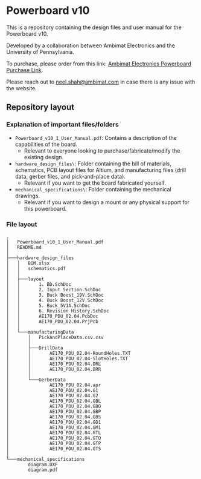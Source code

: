 # Powerboard v10

This is a repository containing the design files and user manual for the Powerboard v10.

Developed by a collaboration between Ambimat Electronics and the University of Pennsylvania.

To purchase, please order from this link: [Ambimat Electronics Powerboard Purchase Link](https://orders.ambimat.com/product/f1tenth-power-board/).

Please reach out to neel.shah@ambimat.com in case there is any issue with the website.

## Repository layout

### Explanation of important files/folders

- ```Powerboard_v10_1_User_Manual.pdf```: Contains a description of the capabilities of the board. 
  - Relevant to everyone looking to purchase/fabricate/modify the existing design.
- ```hardware_design_files\```: Folder containing the bill of materials, schematics, PCB layout files for Altium, and manufacturing files (drill data, gerber files, and pick-and-place data).
    - Relevant if you want to get the board fabricated yourself.
- ```mechanical_specifications\```: Folder containing the mechanical drawings.
    - Relevant if you want to design a mount or any physical support for this powerboard.

### File layout
```
.
│   Powerboard_v10_1_User_Manual.pdf
│   README.md
│
├───hardware_design_files
│   │   BOM.xlsx
│   │   schematics.pdf
│   │
│   ├───layout
│   │       1. BD.SchDoc
│   │       2. Input Section.SchDoc
│   │       3. Buck Boost_19V.SchDoc
│   │       4. Buck Boost_12V.SchDoc
│   │       5. Buck_5V1A.SchDoc
│   │       6. Revision History.SchDoc
│   │       AE170_PDU_02.04.PcbDoc
│   │       AE170_PDU_02.04.PrjPcb
│   │
│   └───manufacturingData
│       │   PickAndPlaceData.csv.csv
│       │
│       ├───DrillData
│       │       AE170_PDU_02.04-RoundHoles.TXT
│       │       AE170_PDU_02.04-SlotHoles.TXT
│       │       AE170_PDU_02.04.DRL
│       │       AE170_PDU_02.04.DRR
│       │
│       └───GerberData
│               AE170_PDU_02.04.apr
│               AE170_PDU_02.04.G1
│               AE170_PDU_02.04.G2
│               AE170_PDU_02.04.GBL
│               AE170_PDU_02.04.GBO
│               AE170_PDU_02.04.GBP
│               AE170_PDU_02.04.GBS
│               AE170_PDU_02.04.GD1
│               AE170_PDU_02.04.GM1
│               AE170_PDU_02.04.GTL
│               AE170_PDU_02.04.GTO
│               AE170_PDU_02.04.GTP
│               AE170_PDU_02.04.GTS
│
└───mechanical_specifications
        diagram.DXF
        diagram.pdf
```
